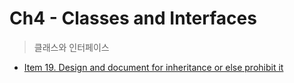 # Ch4 - Classes and Interfaces
> 클래스와 인터페이스 

- [Item 19. Design and document for inheritance or else prohibit it](https://kodakyung.github.io/2019/01/11/old-post-EffectiveJava-2019-01-11-Java-Design-and-document-for-inheritance/)
